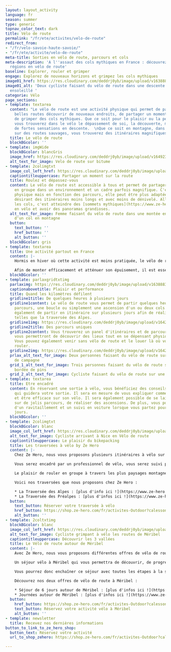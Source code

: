 ```yaml
---
layout: layout_activity
language: fr
season: summer
type: generic
topnav_color_text: dark
title: Vélo de route
permalink: "/fr/ete/activites/velo-de-route"
redirect_from:
- "/fr/velo-savoie-haute-savoie/"
- "/fr/ete/activite/velo-de-route"
meta-title: Sorties en vélo de route, parcours et cols
meta-description: 'A l''assaut des cols mythiques en France : découvrez les plus belles
  régions en vélo de route'
baseline: Explorer, rouler et grimper
engage: Explorez de nouveaux horizons et grimpez les cols mythiques
image01_href: https://res.cloudinary.com/deddrj0yb/image/upload/v1638883618/website/summer/velo-duo-descente-col_bqhfjm.jpg
image01_alt: 'Deux cycliste faisant du vélo de route dans une descente d''une route
  ensoleillé '
categorie: Vélo
page_sections:
- template: textarea
  content: "Le vélo de route est une activité physique qui permet de partir sur de
    belles routes découvrir de nouveaux endroits, de partager un moment en groupe,
    de grimper des cols mythiques. Que ce soit pour le plaisir ou la performance,
    vous trouverez dans le vélo le dépassement de soi, la découverte, mais également
    de fortes sensations en descente.  \nQue ce soit en montagne, dans les plaines,
    sur des routes sauvages, vous trouverez des itinéraires magnifiques et surprenants."
  title: Le vélo de route
  blockBGcolor: ''
- template: imgWide
  blockBGcolor: blancGris
  image_href: https://res.cloudinary.com/deddrj0yb/image/upload/v1649234200/website/assets/Recadr%C3%A9es/veloroute.png
  alt_text_for_image: Velo de route sur bitume
- template: 2colimgtxt
  image_col_left_href: https://res.cloudinary.com/deddrj0yb/image/upload/v1642669650/website/summer/mizzi-westphal-LIdAmXo7eqA-unsplash_c7pfwz.jpg
  captiontitleuppercase: Partager un moment sur la route
  title: Roulez et dépassez-vous
  content: Le vélo de route est accessible à tous et permet de partager des moments
    en groupe dans un environnement et un cadre parfois magnifique. C'est une activité
    physique mais en fonction des parcours, elle peut être plus adaptée à des personnes
    désirant des itinéraires moins longs et avec moins de dénivelé. Aller grimper
    les cols, c'est atteindre des [sommets mythiques](https://www.ze-hero.com/fr/ete/activites/traversee-des-alpes-en-velo)
    en vélo et avoir des panoramas grandioses.
  alt_text_for_image: Femme faisant du vélo de route dans une montée en direction
    d'un col en montagne
  button:
    text_button: ''
    href_button: ''
    alt_button: ''
  blockBGcolor: gris
- template: textarea
  title: Une activité partout en France
  content: |-
    Hormis en hiver où cette activité est moins pratiquée, le vélo de route se fait partout en France et quasiment toute l'année. Bien-sûr si vous désirez absolument réaliser des cols routiers, il faudra se rapprocher des montagnes, sinon il y aura de magnifiques routes à travers les campagnes, les forêts, le littoral et bien d'autre.

    Afin de monter efficacement et atténuer son épuisement, il est essentiel d'apprendre la partie technique du vélo. Ces connaissances vous permettront par exemple de bien gérer vos pauses et votre ravitaillement. L'avantage du vélo de route en groupe est la possibilité d'échanger et partager un bon moment avec d'autres personnes. L'émulsion d'un groupe vous offre bien souvent de la motivation supplémentaire et rend l'effort physique plus facile ! Les sorties en groupe permettent également de moins se fatiguer en bénéficiant de l'aspiration.
  blockBGcolor: ''
- template: parlaxgridtxtimg
  parlaximg: https://res.cloudinary.com/deddrj0yb/image/upload/v1638883619/website/summer/Velo-duo-amis_rnipw2.jpg
  captionabovetitle: Plaisir et performance
  title: Quand les kilomètres défilent
  gridline1title: De quelques heures à plusieurs jours
  gridline1content: Le vélo de route vous permet de partir quelques heures sur un
    parcours, une boucle ou simplement une ascension d'un ou deux cols. Mais il permet
    également de partir en itinéraire sur plusieurs jours afin de réaliser des traversées
    telles que la traversée des Alpes.
  gridline1img: https://res.cloudinary.com/deddrj0yb/image/upload/v1642520836/website/summer/pexels-pavel-danilyuk-5807677_qkak2i.jpg
  gridline2title: Des parcours uniques
  gridline2content: Vous trouverez un panel d'itinéraires et de parcours variés qui
    vous permettront de découvrir des lieux tout en se dépensant physiquement et mentalement.
    Vous pouvez également venir sans vélo de route et le louer là où vous souhaitez
    rouler.
  gridline2img: https://res.cloudinary.com/deddrj0yb/image/upload/v1642671861/website/summer/viktor-bystrov-Gi0OMNguFaw-unsplash_mekt50.jpg
  prlax_alt_text_for_image: Deux personnes faisant du vélo de route sur une route
    de campagne
  grid_1_alt_text_for_image: Trois personnes faisant du vélo de route sur une route
    bordée de pins
  grid_2_alt_text_for_image: Cycliste faisant du vélo de route sur une route de montagne
- template: textarea
  title: Etre encadré
  content: En réservant une sortie à vélo, vous bénéficiez des conseils d'un professionnel
    qui guidera votre sortie. Il sera en mesure de vous expliquer comment bien rouler
    et être efficace sur son vélo. Il sera également possible de se laisser guider
    sur de jolis parcours, de réaliser des ascensions. De plus, vous pourrez profiter
    d'un ravitaillement et un suivi en voiture lorsque vous partez pour plusieurs
    jours.
  blockBGcolor: ''
- template: 2colimgtxt
  blockBGcolor: blanc
  image_col_left_href: https://res.cloudinary.com/deddrj0yb/image/upload/v1642521347/website/V%C3%A9lo/sejour-en-velo-traversee-des-alpes-nice_jyfbgw.jpg
  alt_text_for_image: Cycliste arrivant à Nice en Vélo de route
  captiontitleuppercase: Le plaisir du bikepacking
  title: Les traversées à vélo by Ze Hero
  content: |-
    Chez Ze Hero, nous vous proposons plusieurs itinéraires à vélo sur plusieurs jours. Pour une expérience unique, vous pourrez rouler à travers les cols des Alpes et des Préalpes, découvrir des paysages grandioses. Des séjours tout compris où vous serez pris en charge totalement pour vos bagages, le logement, les ravitaillements. Vous aurez uniquement à rouler et profiter des routes et des panoramas.

    Vous serez encadré par un professionnel de vélo, vous serez suivi par une voiture-balai afin d'avoir toujours vos affaires à disposition ainsi que tous les ravitaillements nécessaires pour chaque étape.

    Le plaisir de rouler en groupe à travers les plus paysages montagneux et des traversées unique pour finir les pieds dans la mer.

    Voici nos traversées que nous proposons chez Ze Hero :

    * La Traversée des Alpes : [plus d'info ici !](https://www.ze-hero.com/fr/ete/activites/traversee-des-alpes-en-velo)
    * La Traversée des Préalpes : [plus d'infos ici !](https://www.ze-hero.com/fr/ete/activites/traversee-des-pre-alpes-en-velo)
  button:
    text_button: Réserver votre traversée à vélo
    href_button: https://shop.ze-hero.com/fr/activites-Outdoor?calessonstype=all&catypegenderlistsummer=all&calessonsactivitytype=V%C3%A9lo+de+route&start-date=
    alt_button: ''
- template: 2coltxtimg
  blockBGcolor: blanc
  image_col_left_href: https://res.cloudinary.com/deddrj0yb/image/upload/v1643987031/website/V%C3%A9lo/51384836504_bff6429438_k_mkw8t9.jpg
  alt_text_for_image: Cycliste grimpant à vélo les routes de Méribel
  captiontitleuppercase: Découvrir les 3 vallées
  title: Le Vélo de route autour de Méribel
  content: |-
    Avec Ze Hero, nous vous proposons différentes offres de vélo de route autour de Méribel.

    Un séjour vélo à Méribel qui vous permettra de découvrir, de progression dans des décors montagnards. Découvrez alors les vallées de la Tarentaise et de la haute tarentaise, les lacs ainsi que les différents cols, comme le fameux col de la Loze avec des passages très raide, à plus de 20%.

    Vous pourrez donc enchaîner ce séjour avec toutes les étapes à la suite. Sinon vous pouvez sélectionner à la carte les journées où vous voulez rouler si vous préférez ne pas tout enchaîner.

    Découvrez nos deux offres de vélo de route à Méribel :

    * Séjour de 6 jours autour de Méribel : [plus d'infos ici !](https://www.ze-hero.com/fr/ete/activites/velo-de-route-sejour-6-jours-meribel)
    * Journées autour de Méribel : [plus d'infos ici !](https://www.ze-hero.com/fr/ete/activites/velo-de-route-journees-meribel)
  button:
    href_button: https://shop.ze-hero.com/fr/activites-Outdoor?calessonstype=all&catypegenderlistsummer=all&calessonsactivitytype=V%C3%A9lo+de+route&start-date=
    text_button: Réservez votre activité vélo à Méribel
    alt_button: ''
- template: newsletter
  title: Recevez nos dernières informations
button_to_link_to_ze_hero_shop:
  button_text: Réservez votre activité
  url_to_shop_zehero: https://shop.ze-hero.com/fr/activites-Outdoor?calessonstype=all&catypegenderlistsummer=all&calessonsactivitytype=V%C3%A9lo+de+route&start-date=

---
```

